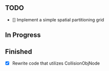 ## TODO
- [] Implement a simple spatial partitioning grid


## In Progress

## Finished
- [x] Rewrite code that utilizes CollisionObjNode
